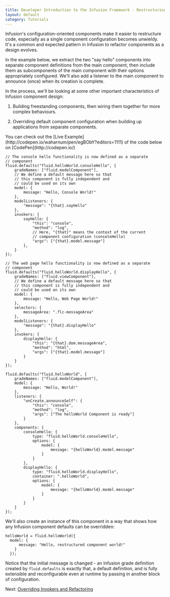 ```yaml
---
title: Developer Introduction to the Infusion Framework - Restructuring Components
layout: default
category: Tutorials
---
```


Infusion's configuration-oriented components make it easier to restructure code, especially as a single component configuration becomes unwieldy. It's a common and expected pattern in Infusion to refactor components as a design evolves.

In the example below, we extract the two "say hello" components into separate component definitions from the main component, then include them as subcomponents of the main component with their options appropriately configured. We'll also add a listener to the main component to announce (once) when its creation is complete.

In the process, we'll be looking at some other important characteristics of Infusion component design:

1. Building freestanding components, then wiring them together for more complex behaviours.

2. Overriding default component configuration when building up applications from separate components.


<div class="infusion-docs-note">You can check out the [Live Example](http://codepen.io/waharnum/pen/egBObY?editors=1111) of the code below on [CodePen](http://codepen.io/)</div>

```
// The console hello functionality is now defined as a separate
// component
fluid.defaults("fluid.helloWorld.consoleHello", {
    gradeNames: ["fluid.modelComponent"],    
    // We define a default message here so that
    // this component is fully independent and
    // could be used on its own
    model: {
        message: "Hello, Console World!"
    },
    modelListeners: {
        "message": "{that}.sayHello"
    },
    invokers: {
        sayHello: {
            "this": "console",
            "method": "log",
            // Here, "{that}" means the context of the current
            // component configuration (consoleHello)
            "args": ["{that}.model.message"]
        },
    }
});

// The web page hello functionality is now defined as a separate
// component
fluid.defaults("fluid.helloWorld.displayHello", {
    gradeNames: ["fluid.viewComponent"],
    // We define a default message here so that
    // this component is fully independent and
    // could be used on its own
    model: {
        message: "Hello, Web Page World!"
    },
    selectors: {
        messageArea: ".flc-messageArea"
    },
    modelListeners: {
        "message": "{that}.displayHello"
    },
    invokers: {
        displayHello: {
            "this": "{that}.dom.messageArea",
            "method": "html",
            "args": ["{that}.model.message"]
        }
    }
});

fluid.defaults("fluid.helloWorld", {
    gradeNames: ["fluid.modelComponent"],
    model: {
        message: "Hello, World!"
    },
    listeners: {
        "onCreate.announceSelf": {
            "this": "console",
            "method": "log",
            "args": ["The helloWorld Component is ready"]
        }
    },
    components: {
        consoleHello: {
            type: "fluid.helloWorld.consoleHello",
            options: {
                model: {
                    message: "{helloWorld}.model.message"
                }
            }
        },
        displayHello: {
            type: "fluid.helloWorld.displayHello",
            container: ".helloWorld",
            options: {
                model: {
                    message: "{helloWorld}.model.message"
                }
            }
        }
    }
});
```

We'll also create an instance of this component in a way that shows how any Infusion component defaults can be overridden:

```
helloWorld = fluid.helloWorld({
  model: {
      message: "Hello, restructured component world!"
    }
  });
```

Notice that the initial message is changed - an Infusion grade definition created by `fluid.defaults` is exactly that, a default definition, and is fully extensible and reconfigurable even at runtime by passing in another block of configuration.

Next: [Overriding Invokers and Refactoring](DeveloperIntroductionToInfusionFramework-OverridingInvokersAndRefactoring.md)
